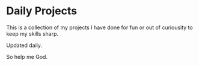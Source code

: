 # Daily Projects

This is a collection of my projects I have done for fun or out of curiousity to keep my skills sharp.

Updated daily.

So help me God.
